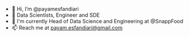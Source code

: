 - 👋 Hi, I’m @payamesfandiari
- 👀 Data Scientists, Engineer and SDE
- 🌱 I'm currently Head of Data Science and Engineering at @SnappFood
- 📫 Reach me at payam.esfandiari@gmail.com

<!---
payamesfandiari/payamesfandiari is a ✨ special ✨ repository because its `README.md` (this file) appears on your GitHub profile.
You can click the Preview link to take a look at your changes.
--->
